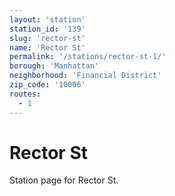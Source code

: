 ```yaml
---
layout: 'station'
station_id: '139'
slug: 'rector-st'
name: 'Rector St'
permalink: '/stations/rector-st-1/'
borough: 'Manhattan'
neighborhood: 'Financial District'
zip_code: '10006'
routes:
  - 1
---
```

# Rector St

Station page for Rector St.
